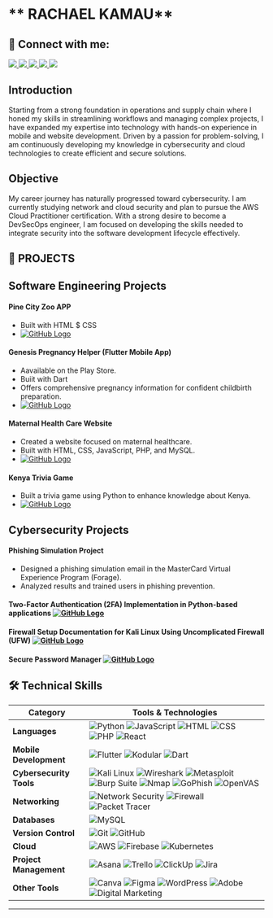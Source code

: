 
# ** RACHAEL KAMAU**
## 🤳 Connect with me:
<p>
  <a href="https://www.linkedin.com/in/rachael-kamau" target="_blank" rel="noopener noreferrer">
    <img src="https://img.shields.io/badge/-LinkedIn-0072b1?style=for-the-badge&logo=linkedin&logoColor=white" />
  </a>
  
  <a href="mailto:rachaelkamau@gmail.com">
    <img src="https://img.shields.io/badge/-Gmail-D14836?style=for-the-badge&logo=gmail&logoColor=white" />
  </a>
  
  <a href="tel:+254718959518">
    <img src="https://img.shields.io/badge/Call_Me-25D366?style=for-the-badge&logo=whatsapp&logoColor=white" />
  </a>

  <a href="https://medium.com/@rachaelkamau" target="_blank" rel="noopener noreferrer">
    <img src="https://img.shields.io/badge/-Medium-12100E?style=for-the-badge&logo=medium&logoColor=white" />
  </a>
  
  <a href="https://github.com/rachaelkamau-15" target="_blank" rel="noopener noreferrer">
    <img src="https://img.shields.io/badge/GitHub-181717?style=for-the-badge&logo=github&logoColor=white" />
  </a>
</p>



## Introduction 
Starting from a strong foundation in operations and supply chain where I honed my skills in streamlining workflows and managing complex projects, I have expanded my expertise into technology with hands-on experience in mobile and website development. Driven by a passion for problem-solving, I am continuously developing my knowledge in cybersecurity and cloud technologies to create efficient and secure solutions.

## Objective
My career journey has naturally progressed toward cybersecurity. I am currently studying network and cloud security and plan to pursue the AWS Cloud Practitioner certification. With a strong desire to become a DevSecOps engineer, I am focused on developing the skills needed to integrate security into the software development lifecycle effectively.

## 🚀 **PROJECTS**

## **Software Engineering Projects**

#### Pine City Zoo APP
- Built with HTML $ CSS 
- [![GitHub Logo](https://img.shields.io/badge/GitHub-181717?style=for-the-badge&logo=github&logoColor=white)](https://github.com/rachaelkamau-15/Pine-City-Zoo)

#### Genesis Pregnancy Helper (Flutter Mobile App)
- Aavailable on the Play Store.
- Buiit with Dart
- Offers comprehensive pregnancy information for confident childbirth preparation.
-  [![GitHub Logo](https://img.shields.io/badge/GitHub-181717?style=for-the-badge&logo=github&logoColor=white)](https://github.com/rachaelkamau-15/pregancy_helper)

#### Maternal Health Care Website
- Created a website focused on maternal healthcare.  
- Built with HTML, CSS, JavaScript, PHP, and MySQL.  
- [![GitHub Logo](https://img.shields.io/badge/GitHub-181717?style=for-the-badge&logo=github&logoColor=white)](https://github.com/rachaelkamau-15/Genesis_Maternal)

#### Kenya Trivia Game
- Built a trivia game using Python to enhance knowledge about Kenya.
- [![GitHub Logo](https://img.shields.io/badge/GitHub-181717?style=for-the-badge&logo=github&logoColor=white)](https://github.com/rachaelkamau-15/python_kibo_project)


## **Cybersecurity Projects**

#### Phishing Simulation Project
- Designed a phishing simulation email in the MasterCard Virtual Experience Program (Forage).  
- Analyzed results and trained users in phishing prevention.

#### Two-Factor Authentication (2FA) Implementation in Python-based applications  [![GitHub Logo](https://img.shields.io/badge/GitHub-181717?style=for-the-badge&logo=github&logoColor=white)](https://github.com/rachaelkamau-15/FUTURE_CS_01)

#### Firewall Setup Documentation for Kali Linux Using Uncomplicated Firewall (UFW) [![GitHub Logo](https://img.shields.io/badge/GitHub-181717?style=for-the-badge&logo=github&logoColor=white)](https://github.com/rachaelkamau-15/FUTURE_CS_02)

####  Secure Password Manager [![GitHub Logo](https://img.shields.io/badge/GitHub-181717?style=for-the-badge&logo=github&logoColor=white)](https://github.com/rachaelkamau-15/FUTURE_CS_03)


## 🛠️ Technical Skills

| Category               | Tools & Technologies                                                                                 |
|------------------------|------------------------------------------------------------------------------------------------------|
| **Languages**          | ![Python](https://img.shields.io/badge/Python-3776AB?style=for-the-badge&logo=python&logoColor=white) ![JavaScript](https://img.shields.io/badge/JavaScript-F7DF1E?style=for-the-badge&logo=javascript&logoColor=black) ![HTML](https://img.shields.io/badge/HTML5-E34F26?style=for-the-badge&logo=html5&logoColor=white) ![CSS](https://img.shields.io/badge/CSS3-1572B6?style=for-the-badge&logo=css3&logoColor=white) ![PHP](https://img.shields.io/badge/PHP-777BB4?style=for-the-badge&logo=php&logoColor=white) ![React](https://img.shields.io/badge/React-20232A?style=for-the-badge&logo=react&logoColor=61DAFB) |
| **Mobile Development** | ![Flutter](https://img.shields.io/badge/Flutter-02569B?style=for-the-badge&logo=flutter&logoColor=white) ![Kodular](https://img.shields.io/badge/Kodular-4A148C?style=for-the-badge&logoColor=white&logo=kodular) ![Dart](https://img.shields.io/badge/Dart-0175C2?style=for-the-badge&logo=dart&logoColor=white) |
| **Cybersecurity Tools**| ![Kali Linux](https://img.shields.io/badge/Kali_Linux-557C94?style=for-the-badge&logo=kalilinux&logoColor=white) ![Wireshark](https://img.shields.io/badge/Wireshark-1679A7?style=for-the-badge&logo=wireshark&logoColor=white) ![Metasploit](https://img.shields.io/badge/Metasploit-2F2F2F?style=for-the-badge&logo=metasploit&logoColor=white) ![Burp Suite](https://img.shields.io/badge/Burp_Suite-FE7E02?style=for-the-badge&logo=burpsuite&logoColor=white) ![Nmap](https://img.shields.io/badge/Nmap-000000?style=for-the-badge&logo=nmap&logoColor=white) ![GoPhish](https://img.shields.io/badge/GoPhish-5C6BC0?style=for-the-badge&logo=ghost&logoColor=white) ![OpenVAS](https://img.shields.io/badge/OpenVAS-4CAF50?style=for-the-badge&logo=gnuprivacyguard&logoColor=white) |
| **Networking**         | ![Network Security](https://img.shields.io/badge/Network_Security-FF6F00?style=for-the-badge&logo=semanticweb&logoColor=white) ![Firewall](https://img.shields.io/badge/Firewall_Configuration-FF5722?style=for-the-badge&logo=fortinet&logoColor=white) ![Packet Tracer](https://img.shields.io/badge/Packet_Tracer-1D9BF0?style=for-the-badge&logo=cisco&logoColor=white) |
| **Databases**          | ![MySQL](https://img.shields.io/badge/MySQL-4479A1?style=for-the-badge&logo=mysql&logoColor=white) |
| **Version Control**    | ![Git](https://img.shields.io/badge/Git-F05032?style=for-the-badge&logo=git&logoColor=white) ![GitHub](https://img.shields.io/badge/GitHub-181717?style=for-the-badge&logo=github&logoColor=white) |
| **Cloud**              | ![AWS](https://img.shields.io/badge/AWS-232F3E?style=for-the-badge&logo=amazon-aws&logoColor=white) ![Firebase](https://img.shields.io/badge/Firebase-FFCA28?style=for-the-badge&logo=firebase&logoColor=black) ![Kubernetes](https://img.shields.io/badge/Kubernetes-326CE5?style=for-the-badge&logo=kubernetes&logoColor=white) |
| **Project Management** | ![Asana](https://img.shields.io/badge/Asana-273347?style=for-the-badge&logo=asana&logoColor=white) ![Trello](https://img.shields.io/badge/Trello-0052CC?style=for-the-badge&logo=trello&logoColor=white) ![ClickUp](https://img.shields.io/badge/ClickUp-7B68EE?style=for-the-badge&logo=clickup&logoColor=white) ![Jira](https://img.shields.io/badge/Jira-0052CC?style=for-the-badge&logo=jira&logoColor=white) |
| **Other Tools**        | ![Canva](https://img.shields.io/badge/Canva-00C4CC?style=for-the-badge&logo=canva&logoColor=white) ![Figma](https://img.shields.io/badge/Figma-F24E1E?style=for-the-badge&logo=figma&logoColor=white) ![WordPress](https://img.shields.io/badge/WordPress-21759B?style=for-the-badge&logo=wordpress&logoColor=white) ![Adobe](https://img.shields.io/badge/Adobe-FF0000?style=for-the-badge&logo=adobe&logoColor=white) ![Digital Marketing](https://img.shields.io/badge/Digital_Marketing-FF5722?style=for-the-badge&logo=google-analytics&logoColor=white) |

---




